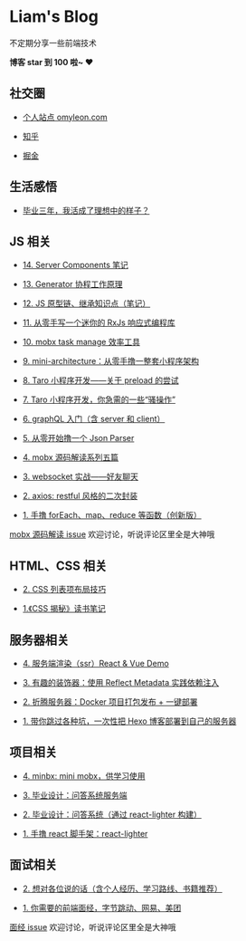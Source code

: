 # Liam's Blog

不定期分享一些前端技术

**博客 star 到 100 啦~ ❤️**

## 社交圈

- [个人站点 omyleon.com](https://omyleon.com)

- [知乎](https://www.zhihu.com/people/lawler61/activities)

- [掘金](https://juejin.im/user/585001e12f301e00573d9d0c)

## 生活感悟

- [毕业三年，我活成了理想中的样子？](./interview/three/index.md)

## JS 相关

- [14. Server Components 笔记](./js/server-component/index.md)

- [13. Generator 协程工作原理](./js/regenerator/index.md)

- [12. JS 原型链、继承知识点（笔记）](./js/prototype&extends/index.md)

- [11. 从零手写一个迷你的 RxJs 响应式编程库](./js/mini-rxjs/index.md)

- [10. mobx task manage 效率工具](./js/mobx-task-manage/index.md)

- [9. mini-architecture：从零手撸一整套小程序架构](./js/mini-architecture/index.md)

- [8. Taro 小程序开发——关于 preload 的尝试](./js/taro-mini/index2.md)

- [7. Taro 小程序开发，你急需的一些“骚操作”](./js/taro-mini/index.md)

- [6. graphQL 入门（含 server 和 client）](./js/graphql-learn/index.md)

- [5. 从零开始撸一个 Json Parser](./js/json-parser/index.md)

- [4. mobx 源码解读系列五篇](./js/mobx-source/index.md)

- [3. websocket 实战——好友聊天](./js/js-websocket/index.md)

- [2. axios: restful 风格的二次封装](./js/js-axios-restful/index.md)

- [1. 手撸 forEach、map、reduce 等函数（创新版）](./js/js-array-api/index.md)

[mobx 源码解读 issue](https://github.com/lawler61/blog/issues?q=is%3Aissue+is%3Aopen+label%3A%22mobx+%E6%BA%90%E7%A0%81%E8%A7%A3%E8%AF%BB%22) 欢迎讨论，听说评论区里全是大神哦

## HTML、CSS 相关

- [2. CSS 列表项布局技巧](./css/css-item-layout/index.md)

- [1.《CSS 揭秘》读书笔记](./css/css-jiemi-notes/index.md)

## 服务器相关

- [4. 服务端渲染（ssr）React & Vue Demo](./server/ssr/index.md)

- [3. 有趣的装饰器：使用 Reflect Metadata 实践依赖注入](./server/ts-decorator/index.md)

- [2. 折腾服务器：Docker 项目打包发布 + 一键部署](./server/server-docker-deploy/index.md)

- [1. 带你跳过各种坑，一次性把 Hexo 博客部署到自己的服务器](./server/hexo-to-server/index.md)

## 项目相关

- [4. minbx: mini mobx，供学习使用](https://github.com/lawler61/minbx)

- [3. 毕业设计：问答系统服务端](https://github.com/lawler61/qa-app-server)

- [2. 毕业设计：问答系统（通过 react-lighter 构建）](https://github.com/lawler61/qa-app)

- [1. 手撸 react 脚手架：react-lighter](https://github.com/lawler61/react-lighter.git)

## 面试相关

- [2. 想对各位说的话（含个人经历、学习路线、书籍推荐）](./interview/share/index.md)

- [1. 你需要的前端面经，字节跳动、网易、美团](./interview/experience/index.md)

[面经 issue](https://github.com/lawler61/blog/issues?q=is%3Aissue+is%3Aopen+label%3A%E9%9D%A2%E7%BB%8F) 欢迎讨论，听说评论区里全是大神哦
